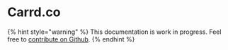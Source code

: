 # Carrd.co

{% hint style="warning" %}
This documentation is work in progress. Feel free to [contribute on Github](https://github.com/surjithctly/web3forms-docs).
{% endhint %}
